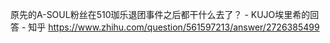 原先的A-SOUL粉丝在510珈乐退团事件之后都干什么去了？ - KUJO埃里希的回答 - 知乎
https://www.zhihu.com/question/561597213/answer/2726385499
